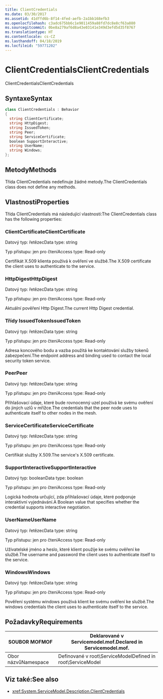 ```yaml
---
title: ClientCredentials
ms.date: 03/30/2017
ms.assetid: 41dffd6b-8f14-4fed-aefb-2a1bb168efb3
ms.openlocfilehash: c3adc675bb6c1e9011459a88fd7dc8e8cf63a880
ms.sourcegitcommit: 0be8a279af6d8a43e03141e349d3efd5d35f8767
ms.translationtype: HT
ms.contentlocale: cs-CZ
ms.lasthandoff: 04/18/2019
ms.locfileid: "59771202"
---
```

# <a name="clientcredentials"></a><span data-ttu-id="4d04a-102">ClientCredentials</span><span class="sxs-lookup"><span data-stu-id="4d04a-102">ClientCredentials</span></span>
<span data-ttu-id="4d04a-103">ClientCredentials</span><span class="sxs-lookup"><span data-stu-id="4d04a-103">ClientCredentials</span></span>  
  
## <a name="syntax"></a><span data-ttu-id="4d04a-104">Syntaxe</span><span class="sxs-lookup"><span data-stu-id="4d04a-104">Syntax</span></span>  
  
```csharp
class ClientCredentials : Behavior  
{  
  string ClientCertificate;  
  string HttpDigest;  
  string IssuedToken;  
  string Peer;  
  string ServiceCertificate;  
  boolean SupportInteractive;  
  string UserName;  
  string Windows;  
};  
```  
  
## <a name="methods"></a><span data-ttu-id="4d04a-105">Metody</span><span class="sxs-lookup"><span data-stu-id="4d04a-105">Methods</span></span>  
 <span data-ttu-id="4d04a-106">Třída ClientCredentials nedefinuje žádné metody.</span><span class="sxs-lookup"><span data-stu-id="4d04a-106">The ClientCredentials class does not define any methods.</span></span>  
  
## <a name="properties"></a><span data-ttu-id="4d04a-107">Vlastnosti</span><span class="sxs-lookup"><span data-stu-id="4d04a-107">Properties</span></span>  
 <span data-ttu-id="4d04a-108">Třída ClientCredentials má následující vlastnosti:</span><span class="sxs-lookup"><span data-stu-id="4d04a-108">The ClientCredentials class has the following properties:</span></span>  
  
### <a name="clientcertificate"></a><span data-ttu-id="4d04a-109">ClientCertificate</span><span class="sxs-lookup"><span data-stu-id="4d04a-109">ClientCertificate</span></span>  
 <span data-ttu-id="4d04a-110">Datový typ: řetězec</span><span class="sxs-lookup"><span data-stu-id="4d04a-110">Data type: string</span></span>  
  
 <span data-ttu-id="4d04a-111">Typ přístupu: jen pro čtení</span><span class="sxs-lookup"><span data-stu-id="4d04a-111">Access type: Read-only</span></span>  
  
 <span data-ttu-id="4d04a-112">Certifikát X.509 klienta používá k ověření ve službě.</span><span class="sxs-lookup"><span data-stu-id="4d04a-112">The X.509 certificate the client uses to authenticate to the service.</span></span>  
  
### <a name="httpdigest"></a><span data-ttu-id="4d04a-113">HttpDigest</span><span class="sxs-lookup"><span data-stu-id="4d04a-113">HttpDigest</span></span>  
 <span data-ttu-id="4d04a-114">Datový typ: řetězec</span><span class="sxs-lookup"><span data-stu-id="4d04a-114">Data type: string</span></span>  
  
 <span data-ttu-id="4d04a-115">Typ přístupu: jen pro čtení</span><span class="sxs-lookup"><span data-stu-id="4d04a-115">Access type: Read-only</span></span>  
  
 <span data-ttu-id="4d04a-116">Aktuální pověření Http Digest.</span><span class="sxs-lookup"><span data-stu-id="4d04a-116">The current Http Digest credential.</span></span>  
  
### <a name="issuedtoken"></a><span data-ttu-id="4d04a-117">Třídy IssuedToken</span><span class="sxs-lookup"><span data-stu-id="4d04a-117">IssuedToken</span></span>  
 <span data-ttu-id="4d04a-118">Datový typ: řetězec</span><span class="sxs-lookup"><span data-stu-id="4d04a-118">Data type: string</span></span>  
  
 <span data-ttu-id="4d04a-119">Typ přístupu: jen pro čtení</span><span class="sxs-lookup"><span data-stu-id="4d04a-119">Access type: Read-only</span></span>  
  
 <span data-ttu-id="4d04a-120">Adresa koncového bodu a vazba použitá ke kontaktování služby tokenů zabezpečení.</span><span class="sxs-lookup"><span data-stu-id="4d04a-120">The endpoint address and binding used to contact the local security token service.</span></span>  
  
### <a name="peer"></a><span data-ttu-id="4d04a-121">Peer</span><span class="sxs-lookup"><span data-stu-id="4d04a-121">Peer</span></span>  
 <span data-ttu-id="4d04a-122">Datový typ: řetězec</span><span class="sxs-lookup"><span data-stu-id="4d04a-122">Data type: string</span></span>  
  
 <span data-ttu-id="4d04a-123">Typ přístupu: jen pro čtení</span><span class="sxs-lookup"><span data-stu-id="4d04a-123">Access type: Read-only</span></span>  
  
 <span data-ttu-id="4d04a-124">Přihlašovací údaje, které bude rovnocenný uzel používá ke svému ověření do jiných uzlů v mřížce.</span><span class="sxs-lookup"><span data-stu-id="4d04a-124">The credentials that the peer node uses to authenticate itself to other nodes in the mesh.</span></span>  
  
### <a name="servicecertificate"></a><span data-ttu-id="4d04a-125">ServiceCertificate</span><span class="sxs-lookup"><span data-stu-id="4d04a-125">ServiceCertificate</span></span>  
 <span data-ttu-id="4d04a-126">Datový typ: řetězec</span><span class="sxs-lookup"><span data-stu-id="4d04a-126">Data type: string</span></span>  
  
 <span data-ttu-id="4d04a-127">Typ přístupu: jen pro čtení</span><span class="sxs-lookup"><span data-stu-id="4d04a-127">Access type: Read-only</span></span>  
  
 <span data-ttu-id="4d04a-128">Certifikát služby X.509.</span><span class="sxs-lookup"><span data-stu-id="4d04a-128">The service's X.509 certificate.</span></span>  
  
### <a name="supportinteractive"></a><span data-ttu-id="4d04a-129">SupportInteractive</span><span class="sxs-lookup"><span data-stu-id="4d04a-129">SupportInteractive</span></span>  
 <span data-ttu-id="4d04a-130">Datový typ: boolean</span><span class="sxs-lookup"><span data-stu-id="4d04a-130">Data type: boolean</span></span>  
  
 <span data-ttu-id="4d04a-131">Typ přístupu: jen pro čtení</span><span class="sxs-lookup"><span data-stu-id="4d04a-131">Access type: Read-only</span></span>  
  
 <span data-ttu-id="4d04a-132">Logická hodnota určující, zda přihlašovací údaje, které podporuje interaktivní vyjednávání.</span><span class="sxs-lookup"><span data-stu-id="4d04a-132">A Boolean value that specifies whether the credential supports interactive negotiation.</span></span>  
  
### <a name="username"></a><span data-ttu-id="4d04a-133">UserName</span><span class="sxs-lookup"><span data-stu-id="4d04a-133">UserName</span></span>  
 <span data-ttu-id="4d04a-134">Datový typ: řetězec</span><span class="sxs-lookup"><span data-stu-id="4d04a-134">Data type: string</span></span>  
  
 <span data-ttu-id="4d04a-135">Typ přístupu: jen pro čtení</span><span class="sxs-lookup"><span data-stu-id="4d04a-135">Access type: Read-only</span></span>  
  
 <span data-ttu-id="4d04a-136">Uživatelské jméno a heslo, které klient použije ke svému ověření ke službě.</span><span class="sxs-lookup"><span data-stu-id="4d04a-136">The username and password the client uses to authenticate itself to the service.</span></span>  
  
### <a name="windows"></a><span data-ttu-id="4d04a-137">Windows</span><span class="sxs-lookup"><span data-stu-id="4d04a-137">Windows</span></span>  
 <span data-ttu-id="4d04a-138">Datový typ: řetězec</span><span class="sxs-lookup"><span data-stu-id="4d04a-138">Data type: string</span></span>  
  
 <span data-ttu-id="4d04a-139">Typ přístupu: jen pro čtení</span><span class="sxs-lookup"><span data-stu-id="4d04a-139">Access type: Read-only</span></span>  
  
 <span data-ttu-id="4d04a-140">Pověření systému windows používá klient ke svému ověření ke službě.</span><span class="sxs-lookup"><span data-stu-id="4d04a-140">The windows credentials the client uses to authenticate itself to the service.</span></span>  
  
## <a name="requirements"></a><span data-ttu-id="4d04a-141">Požadavky</span><span class="sxs-lookup"><span data-stu-id="4d04a-141">Requirements</span></span>  
  
|<span data-ttu-id="4d04a-142">SOUBOR MOF</span><span class="sxs-lookup"><span data-stu-id="4d04a-142">MOF</span></span>|<span data-ttu-id="4d04a-143">Deklarované v Servicemodel.mof.</span><span class="sxs-lookup"><span data-stu-id="4d04a-143">Declared in Servicemodel.mof.</span></span>|  
|---------|-----------------------------------|  
|<span data-ttu-id="4d04a-144">Obor názvů</span><span class="sxs-lookup"><span data-stu-id="4d04a-144">Namespace</span></span>|<span data-ttu-id="4d04a-145">Definované v root\ServiceModel</span><span class="sxs-lookup"><span data-stu-id="4d04a-145">Defined in root\ServiceModel</span></span>|  
  
## <a name="see-also"></a><span data-ttu-id="4d04a-146">Viz také:</span><span class="sxs-lookup"><span data-stu-id="4d04a-146">See also</span></span>

- <xref:System.ServiceModel.Description.ClientCredentials>

